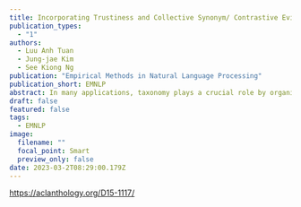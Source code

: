 ```yaml
---
title: Incorporating Trustiness and Collective Synonym/ Contrastive Evidence into Taxonomy Construction
publication_types:
  - "1"
authors:
  - Luu Anh Tuan
  - Jung-jae Kim
  - See Kiong Ng
publication: "Empirical Methods in Natural Language Processing"
publication_short: EMNLP
abstract: In many applications, taxonomy plays a crucial role by organizing domain knowledge into a hierarchy of is-are relations between terms. Previous works on taxonomic relation identification from text corpora lack in two aspects:firstly, they do not consider the trustworthiness of individual source texts, which is important for filtering out incorrect relations from unreliable sources. Secondly, they also do not consider collective evidence from synonyms and contrastive terms, where synonyms may provide additional support to taxonomic relations, while contrastive terms may contradict them. In this paper, we present a method of taxonomic relation identification that incorporates the trustworthiness of source texts, measured with techniques like PageRank and knowledge-based trust, as well as the collective evidence of synonyms and contrastive terms identified through linguistic pattern matching and machine learning. The experimental results show that the proposed features consistently improve performance, with up to a 4% to 10% increase in F-measure.
draft: false
featured: false
tags:
  - EMNLP
image:
  filename: ""
  focal_point: Smart
  preview_only: false
date: 2023-03-2T08:29:00.179Z
---
```

https://aclanthology.org/D15-1117/